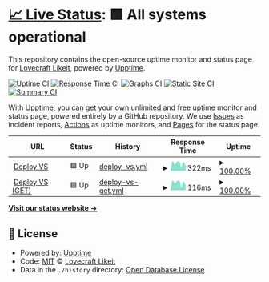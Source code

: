 # [📈 Live Status](https://olivrae.github.io/upptime): <!--live status--> **🟩 All systems operational**

This repository contains the open-source uptime monitor and status page for [Lovecraft Likeit](https://t.me/OliveiraWS), powered by [Upptime](https://github.com/upptime/upptime).

[![Uptime CI](https://github.com/olivrae/upptime/workflows/Uptime%20CI/badge.svg)](https://github.com/olivrae/upptime/actions?query=workflow%3A%22Uptime+CI%22)
[![Response Time CI](https://github.com/olivrae/upptime/workflows/Response%20Time%20CI/badge.svg)](https://github.com/olivrae/upptime/actions?query=workflow%3A%22Response+Time+CI%22)
[![Graphs CI](https://github.com/olivrae/upptime/workflows/Graphs%20CI/badge.svg)](https://github.com/olivrae/upptime/actions?query=workflow%3A%22Graphs+CI%22)
[![Static Site CI](https://github.com/olivrae/upptime/workflows/Static%20Site%20CI/badge.svg)](https://github.com/olivrae/upptime/actions?query=workflow%3A%22Static+Site+CI%22)
[![Summary CI](https://github.com/olivrae/upptime/workflows/Summary%20CI/badge.svg)](https://github.com/olivrae/upptime/actions?query=workflow%3A%22Summary+CI%22)

With [Upptime](https://upptime.js.org), you can get your own unlimited and free uptime monitor and status page, powered entirely by a GitHub repository. We use [Issues](https://github.com/olivrae/upptime/issues) as incident reports, [Actions](https://github.com/olivrae/upptime/actions) as uptime monitors, and [Pages](https://olivrae.github.io/upptime) for the status page.

<!--start: status pages-->
<!-- This summary is generated by Upptime (https://github.com/upptime/upptime) -->
<!-- Do not edit this manually, your changes will be overwritten -->
<!-- prettier-ignore -->
| URL | Status | History | Response Time | Uptime |
| --- | ------ | ------- | ------------- | ------ |
| <img alt="" src="https://favicons.githubusercontent.com/deploy-code-server-production-cd42.up.railway.app" height="13"> [Deploy VS](https://deploy-code-server-production-cd42.up.railway.app/) | 🟩 Up | [deploy-vs.yml](https://github.com/olivrae/upptime/commits/HEAD/history/deploy-vs.yml) | <details><summary><img alt="Response time graph" src="./graphs/deploy-vs/response-time-week.png" height="20"> 322ms</summary><br><a href="https://olivrae.github.io/upptime/history/deploy-vs"><img alt="Response time 286" src="https://img.shields.io/endpoint?url=https%3A%2F%2Fraw.githubusercontent.com%2Folivrae%2Fupptime%2FHEAD%2Fapi%2Fdeploy-vs%2Fresponse-time.json"></a><br><a href="https://olivrae.github.io/upptime/history/deploy-vs"><img alt="24-hour response time 386" src="https://img.shields.io/endpoint?url=https%3A%2F%2Fraw.githubusercontent.com%2Folivrae%2Fupptime%2FHEAD%2Fapi%2Fdeploy-vs%2Fresponse-time-day.json"></a><br><a href="https://olivrae.github.io/upptime/history/deploy-vs"><img alt="7-day response time 322" src="https://img.shields.io/endpoint?url=https%3A%2F%2Fraw.githubusercontent.com%2Folivrae%2Fupptime%2FHEAD%2Fapi%2Fdeploy-vs%2Fresponse-time-week.json"></a><br><a href="https://olivrae.github.io/upptime/history/deploy-vs"><img alt="30-day response time 286" src="https://img.shields.io/endpoint?url=https%3A%2F%2Fraw.githubusercontent.com%2Folivrae%2Fupptime%2FHEAD%2Fapi%2Fdeploy-vs%2Fresponse-time-month.json"></a><br><a href="https://olivrae.github.io/upptime/history/deploy-vs"><img alt="1-year response time 286" src="https://img.shields.io/endpoint?url=https%3A%2F%2Fraw.githubusercontent.com%2Folivrae%2Fupptime%2FHEAD%2Fapi%2Fdeploy-vs%2Fresponse-time-year.json"></a></details> | <details><summary><a href="https://olivrae.github.io/upptime/history/deploy-vs">100.00%</a></summary><a href="https://olivrae.github.io/upptime/history/deploy-vs"><img alt="All-time uptime 100.00%" src="https://img.shields.io/endpoint?url=https%3A%2F%2Fraw.githubusercontent.com%2Folivrae%2Fupptime%2FHEAD%2Fapi%2Fdeploy-vs%2Fuptime.json"></a><br><a href="https://olivrae.github.io/upptime/history/deploy-vs"><img alt="24-hour uptime 100.00%" src="https://img.shields.io/endpoint?url=https%3A%2F%2Fraw.githubusercontent.com%2Folivrae%2Fupptime%2FHEAD%2Fapi%2Fdeploy-vs%2Fuptime-day.json"></a><br><a href="https://olivrae.github.io/upptime/history/deploy-vs"><img alt="7-day uptime 100.00%" src="https://img.shields.io/endpoint?url=https%3A%2F%2Fraw.githubusercontent.com%2Folivrae%2Fupptime%2FHEAD%2Fapi%2Fdeploy-vs%2Fuptime-week.json"></a><br><a href="https://olivrae.github.io/upptime/history/deploy-vs"><img alt="30-day uptime 100.00%" src="https://img.shields.io/endpoint?url=https%3A%2F%2Fraw.githubusercontent.com%2Folivrae%2Fupptime%2FHEAD%2Fapi%2Fdeploy-vs%2Fuptime-month.json"></a><br><a href="https://olivrae.github.io/upptime/history/deploy-vs"><img alt="1-year uptime 100.00%" src="https://img.shields.io/endpoint?url=https%3A%2F%2Fraw.githubusercontent.com%2Folivrae%2Fupptime%2FHEAD%2Fapi%2Fdeploy-vs%2Fuptime-year.json"></a></details>
| <img alt="" src="https://favicons.githubusercontent.com/deploy-code-server-production-cd42.up.railway.app" height="13"> [Deploy VS (GET)](https://deploy-code-server-production-cd42.up.railway.app/) | 🟩 Up | [deploy-vs-get.yml](https://github.com/olivrae/upptime/commits/HEAD/history/deploy-vs-get.yml) | <details><summary><img alt="Response time graph" src="./graphs/deploy-vs-get/response-time-week.png" height="20"> 116ms</summary><br><a href="https://olivrae.github.io/upptime/history/deploy-vs-get"><img alt="Response time 103" src="https://img.shields.io/endpoint?url=https%3A%2F%2Fraw.githubusercontent.com%2Folivrae%2Fupptime%2FHEAD%2Fapi%2Fdeploy-vs-get%2Fresponse-time.json"></a><br><a href="https://olivrae.github.io/upptime/history/deploy-vs-get"><img alt="24-hour response time 141" src="https://img.shields.io/endpoint?url=https%3A%2F%2Fraw.githubusercontent.com%2Folivrae%2Fupptime%2FHEAD%2Fapi%2Fdeploy-vs-get%2Fresponse-time-day.json"></a><br><a href="https://olivrae.github.io/upptime/history/deploy-vs-get"><img alt="7-day response time 116" src="https://img.shields.io/endpoint?url=https%3A%2F%2Fraw.githubusercontent.com%2Folivrae%2Fupptime%2FHEAD%2Fapi%2Fdeploy-vs-get%2Fresponse-time-week.json"></a><br><a href="https://olivrae.github.io/upptime/history/deploy-vs-get"><img alt="30-day response time 103" src="https://img.shields.io/endpoint?url=https%3A%2F%2Fraw.githubusercontent.com%2Folivrae%2Fupptime%2FHEAD%2Fapi%2Fdeploy-vs-get%2Fresponse-time-month.json"></a><br><a href="https://olivrae.github.io/upptime/history/deploy-vs-get"><img alt="1-year response time 103" src="https://img.shields.io/endpoint?url=https%3A%2F%2Fraw.githubusercontent.com%2Folivrae%2Fupptime%2FHEAD%2Fapi%2Fdeploy-vs-get%2Fresponse-time-year.json"></a></details> | <details><summary><a href="https://olivrae.github.io/upptime/history/deploy-vs-get">100.00%</a></summary><a href="https://olivrae.github.io/upptime/history/deploy-vs-get"><img alt="All-time uptime 100.00%" src="https://img.shields.io/endpoint?url=https%3A%2F%2Fraw.githubusercontent.com%2Folivrae%2Fupptime%2FHEAD%2Fapi%2Fdeploy-vs-get%2Fuptime.json"></a><br><a href="https://olivrae.github.io/upptime/history/deploy-vs-get"><img alt="24-hour uptime 100.00%" src="https://img.shields.io/endpoint?url=https%3A%2F%2Fraw.githubusercontent.com%2Folivrae%2Fupptime%2FHEAD%2Fapi%2Fdeploy-vs-get%2Fuptime-day.json"></a><br><a href="https://olivrae.github.io/upptime/history/deploy-vs-get"><img alt="7-day uptime 100.00%" src="https://img.shields.io/endpoint?url=https%3A%2F%2Fraw.githubusercontent.com%2Folivrae%2Fupptime%2FHEAD%2Fapi%2Fdeploy-vs-get%2Fuptime-week.json"></a><br><a href="https://olivrae.github.io/upptime/history/deploy-vs-get"><img alt="30-day uptime 100.00%" src="https://img.shields.io/endpoint?url=https%3A%2F%2Fraw.githubusercontent.com%2Folivrae%2Fupptime%2FHEAD%2Fapi%2Fdeploy-vs-get%2Fuptime-month.json"></a><br><a href="https://olivrae.github.io/upptime/history/deploy-vs-get"><img alt="1-year uptime 100.00%" src="https://img.shields.io/endpoint?url=https%3A%2F%2Fraw.githubusercontent.com%2Folivrae%2Fupptime%2FHEAD%2Fapi%2Fdeploy-vs-get%2Fuptime-year.json"></a></details>

<!--end: status pages-->

[**Visit our status website →**](https://olivrae.github.io/upptime)

## 📄 License

- Powered by: [Upptime](https://github.com/upptime/upptime)
- Code: [MIT](./LICENSE) © [Lovecraft Likeit](https://t.me/OliveiraWS)
- Data in the `./history` directory: [Open Database License](https://opendatacommons.org/licenses/odbl/1-0/)
